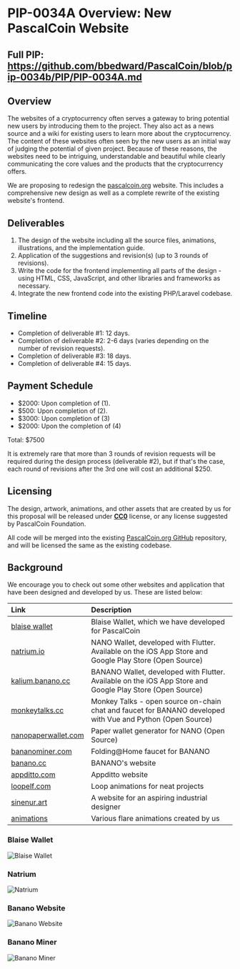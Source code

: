 # PIP-0034A Overview: New PascalCoin Website
## Full PIP: https://github.com/bbedward/PascalCoin/blob/pip-0034b/PIP/PIP-0034A.md

## Overview
The websites of a cryptocurrency often serves a gateway to bring potential new users by introducing them to the project. They also act as a news source and a wiki for existing users to learn more about the cryptocurrency. The content of these websites often seen by the new users as an initial way of judging the potential of given project. Because of these reasons, the websites need to be intriguing, understandable and beautiful while clearly communicating the core values and the products that the cryptocurrency offers.

We are proposing to redesign the [pascalcoin.org][pascal-website] website. This includes a comprehensive new design as well as a complete rewrite of the existing website's frontend.

## Deliverables
1) The design of the website including all the source files, animations, illustrations, and the implementation guide.
2) Application of the suggestions and revision(s) (up to 3 rounds of revisions).
3) Write the code for the frontend implementing all parts of the design - using HTML, CSS, JavaScript, and other libraries and frameworks as necessary.
4) Integrate the new frontend code into the existing PHP/Laravel codebase.

## Timeline
* Completion of deliverable #1: 12 days.
* Completion of deliverable #2: 2-6 days (varies depending on the number of revision requests).
* Completion of deliverable #3: 18 days.
* Completion of deliverable #4: 15 days.

## Payment Schedule
* $2000: Upon completion of (1).
* $500: Upon completion of (2).
* $3000: Upon completion of (3)
* $2000: Upon the completion of (4)

Total: $7500

It is extremely rare that more than 3 rounds of revision requests will be required during the design process (deliverable #2), but if that's the case, each round of revisions after the 3rd one will cost an additional $250.

## Licensing
The design, artwork, animations, and other assets that are created by us for this proposal will be released under [**CC0**][creative-commons] license, or any license suggested by PascalCoin Foundation.

All code will be merged into the existing [PascalCoin.org GitHub][pascalcoin-github] repository, and will be licensed the same as the existing codebase.

## Background
We encourage you to check out some other websites and application that have been designed and developed by us. These are listed below:

| Link | Description |
| :----- | :------ |
[blaise wallet](https://blaisewallet.com) | Blaise Wallet, which we have developed for PascalCoin
[natrium.io](https://natrium.io) | NANO Wallet, developed with Flutter. Available on the iOS App Store and Google Play Store (Open Source)
[kalium.banano.cc](https://kalium.banano.cc) | BANANO Wallet, developed with Flutter. Available on the iOS App Store and Google Play Store (Open Source)
[monkeytalks.cc](https://monkeytalks.cc) | Monkey Talks - open source on-chain chat and faucet for BANANO developed with Vue and Python (Open Source)
[nanopaperwallet.com](https://nanopaperwallet.com) | Paper wallet generator for NANO (Open Source)
[bananominer.com](https://bananominer.com) | Folding@Home faucet for BANANO
[banano.cc](https://banano.cc) | BANANO's website
[appditto.com](https://appditto.com) | Appditto website
[loopelf.com](https://loopelf.com) | Loop animations for neat projects
[sinenur.art](https://sinenur.art) | A website for an aspiring industrial designer
[animations](https://www.2dimensions.com/a/yekta/files/recent/all) | Various flare animations created by us

### Blaise Wallet
![Blaise Wallet](resources/PIP-0034A/blaise.jpg)

### Natrium
![Natrium](resources/PIP-0034A/natrium.jpg)

### Banano Website
![Banano Website](resources/PIP-0034A/banano-website.png)

### Banano Miner
![Banano Miner](resources/PIP-0034A/banano-miner.png)

[creative-commons]: https://creativecommons.org/share-your-work/public-domain/cc0/
[sketch-app]: https://www.sketch.com
[figma-app]: https://www.figma.com
[ae-app]: https://www.adobe.com/products/aftereffects.html
[illustrator-app]: https://www.adobe.com/products/illustrator.html
[lottie]: https://airbnb.design/lottie/
[pascal-website]: https://pascalcoin.org
[pascal-explorer]: https://explore.pascalcoin.org
[free-pasa]: https://freepasa.org
[pascalcoin-github]: https://github.com/PascalCoin/PascalCoin.org